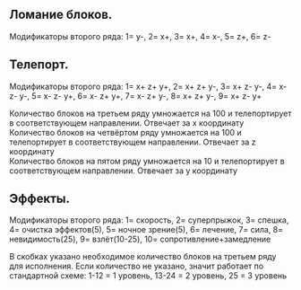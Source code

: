 ## Ломание блоков.
Модификаторы второго ряда: 1= y-, 2= x+, 3= x+, 4= x-, 5= z+, 6= z-

## Телепорт.
Модификаторы второго ряда:  1= x+ z+ y+, 2= x+ z+ y-, 3= x+ z- y-, 4= x- z- y-, 5= x- z- y+, 6= x- z+ y+, 7= x- z+ y-, 8= x+ z+ y-, 9= x+ z- y+

Количество блоков на третьем ряду умножается на 100 и телепортирует в соответствующем направлении. Отвечает за x координату<br>
Количество блоков на четвёртом ряду умножается на 100 и телепортирует в соответствующем направлении. Отвечает за z координату<br>
Количество блоков на пятом ряду умножается на 10 и телепортирует в соответствующем направлении. Отвечает за y координату<br>

## Эффекты.
Модификаторы второго ряда: 1= скорость, 2= суперпрыжок, 3= спешка, 4= очистка эффектов(5), 5= ночное зрение(5), 6= лечение, 7= сила, 8= невидимость(25), 9= взлёт(10-25), 10= сопротивление+замедление

В скобках указано необходимое количество блоков на третьем ряду для исполнения. Если количество не указано, значит работает по стандартной схеме: 1-12 = 1 уровень, 13-24 = 2 уровень, 25 = 3 уровень
